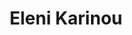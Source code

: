 ---
layout: page
title: Eleni Karinou
description: |
  Postdoctoral fellow, 2018-2021
  Next: Market Access Writer II, Evidera UK
img: assets/img/people/Eleni_Karinou_profile.jpg
importance: 4
category: alumni
redirect: 
---